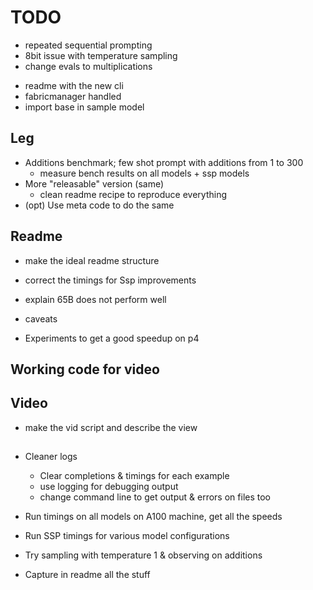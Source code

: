 # TODO
+ repeated sequential prompting
+ 8bit issue with temperature sampling
+ change evals to multiplications
- readme with the new cli
- fabricmanager handled
- import base in sample model





## Leg
- Additions benchmark; few shot prompt with additions from 1 to 300
  - measure bench results on all models + ssp models
- More "releasable" version (same)
  - clean readme recipe to reproduce everything
- (opt) Use meta code to do the same

## Readme
- make the ideal readme structure
- correct the timings for Ssp improvements
- explain 65B does not perform well
- caveats


- Experiments to get a good speedup on p4

## Working code for video

## Video
- make the vid script and describe the view

## 
- Cleaner logs
  - Clear completions & timings for each example
  - use logging for debugging output
  - change command line to get output & errors on files too
- Run timings on all models on A100 machine, get all the speeds
- Run SSP timings for various model configurations

- Try sampling with temperature 1 & observing on additions
- Capture in readme all the stuff





